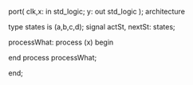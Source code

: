 port(
  clk,x: in std_logic;
  y:    out std_logic
);
architecture

type states  is (a,b,c,d);
signal actSt, nextSt: states;

processWhat: process (x) begin

end process processWhat;

end;
